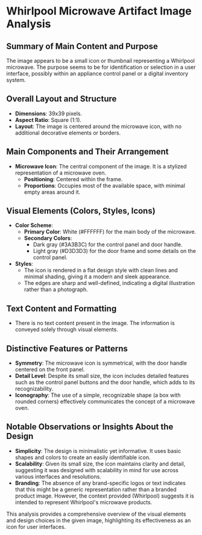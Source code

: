 # Whirlpool Microwave Artifact Image Analysis

## Summary of Main Content and Purpose
The image appears to be a small icon or thumbnail representing a Whirlpool microwave. The purpose seems to be for identification or selection in a user interface, possibly within an appliance control panel or a digital inventory system.

## Overall Layout and Structure
- **Dimensions**: 39x39 pixels.
- **Aspect Ratio**: Square (1:1).
- **Layout**: The image is centered around the microwave icon, with no additional decorative elements or borders.

## Main Components and Their Arrangement
- **Microwave Icon**: The central component of the image. It is a stylized representation of a microwave oven.
  - **Positioning**: Centered within the frame.
  - **Proportions**: Occupies most of the available space, with minimal empty areas around it.

## Visual Elements (Colors, Styles, Icons)
- **Color Scheme**:
  - **Primary Color**: White (#FFFFFF) for the main body of the microwave.
  - **Secondary Colors**:
    - Dark gray (#3A3B3C) for the control panel and door handle.
    - Light gray (#D3D3D3) for the door frame and some details on the control panel.
- **Styles**:
  - The icon is rendered in a flat design style with clean lines and minimal shading, giving it a modern and sleek appearance.
  - The edges are sharp and well-defined, indicating a digital illustration rather than a photograph.

## Text Content and Formatting
- There is no text content present in the image. The information is conveyed solely through visual elements.

## Distinctive Features or Patterns
- **Symmetry**: The microwave icon is symmetrical, with the door handle centered on the front panel.
- **Detail Level**: Despite its small size, the icon includes detailed features such as the control panel buttons and the door handle, which adds to its recognizability.
- **Iconography**: The use of a simple, recognizable shape (a box with rounded corners) effectively communicates the concept of a microwave oven.

## Notable Observations or Insights About the Design
- **Simplicity**: The design is minimalistic yet informative. It uses basic shapes and colors to create an easily identifiable icon.
- **Scalability**: Given its small size, the icon maintains clarity and detail, suggesting it was designed with scalability in mind for use across various interfaces and resolutions.
- **Branding**: The absence of any brand-specific logos or text indicates that this might be a generic representation rather than a branded product image. However, the context provided (Whirlpool) suggests it is intended to represent Whirlpool's microwave products.

This analysis provides a comprehensive overview of the visual elements and design choices in the given image, highlighting its effectiveness as an icon for user interfaces.